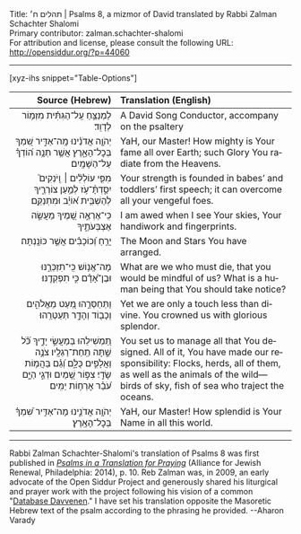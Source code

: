 <html>
<head></head>
<body>
Title: תהלים ח׳ | Psalms 8, a mizmor of David translated by Rabbi Zalman Schachter Shalomi<br />
Primary contributor: zalman.schachter-shalomi<br />
For attribution and license, please consult the following URL: <a href="http://opensiddur.org/?p=44060">http://opensiddur.org/?p=44060</a>
<p />
<hr />

[xyz-ihs snippet="Table-Options"]<table style="margin-left: auto; margin-right: auto;" class="draggable">
<thead><tr><th id="x" style="text-align: right;">Source (Hebrew)</th><th style="text-align: left;">Translation (English)</th></tr></thead>
<tbody>
<tr><td style="vertical-align:top;">
<div class="liturgy" lang="he" style="text-align: right;">
<span class="instruction">לַמְנַצֵּ֥חַ עַֽל־הַגִּתִּ֗ית 
מִזְמ֥וֹר לְדָוִֽד׃</span>
</div></td>

<td style="vertical-align:top;">
<div class="english" lang="en" style="text-align: left;">
<span class="instruction">A David Song 
Conductor, accompany on the psaltery</span>
</div></td></tr>


<tr><td style="vertical-align:top;">
<div class="liturgy" lang="he" style="text-align: right;">
יְהֹוָ֤ה אֲדֹנֵ֗ינוּ 
מָֽה־אַדִּ֣יר שִׁ֭מְךָ בְּכׇל־הָאָ֑רֶץ 
אֲשֶׁ֥ר תְּנָ֥ה ה֝וֹדְךָ֗ עַל־הַשָּׁמָֽיִם׃
</div></td>

<td style="vertical-align:top;">
<div class="english" lang="en" style="text-align: left;">
YaH, our Master!
How mighty is Your fame all over Earth; 
such Glory You radiate from the Heavens.
</div></td></tr>


<tr><td style="vertical-align:top;">
<div class="liturgy" lang="he" style="text-align: right;">
מִפִּ֤י עוֹלְלִ֨ים ׀ וְֽיֹנְקִים֮ 
יִסַּ֢דְתָּ֫־עֹ֥ז 
לְמַ֥עַן צוֹרְרֶ֑יךָ לְהַשְׁבִּ֥ית א֝וֹיֵ֗ב וּמִתְנַקֵּֽם׃
</div></td>

<td style="vertical-align:top;">
<div class="english" lang="en" style="text-align: left;">
Your strength is founded 
in babes’ and toddlers’ first speech; 
it can overcome all your vengeful foes.
</div></td></tr>


<tr><td style="vertical-align:top;">
<div class="liturgy" lang="he" style="text-align: right;">
כִּֽי־אֶרְאֶ֣ה שָׁ֭מֶיךָ 
מַעֲשֵׂ֣ה אֶצְבְּעֹתֶ֑יךָ 
</div></td>

<td style="vertical-align:top;">
<div class="english" lang="en" style="text-align: left;">
I am awed when I see Your skies,
Your handiwork and fingerprints.
</div></td></tr>


<tr><td style="vertical-align:top;">
<div class="liturgy" lang="he" style="text-align: right;">
יָרֵ֥חַ וְ֝כוֹכָבִ֗ים 
אֲשֶׁ֣ר כּוֹנָֽנְתָּה׃
</div></td>

<td style="vertical-align:top;">
<div class="english" lang="en" style="text-align: left;">
The Moon and Stars 
You have arranged.
</div></td></tr>


<tr><td style="vertical-align:top;">
<div class="liturgy" lang="he" style="text-align: right;">
מָה־אֱנ֥וֹשׁ 
כִּֽי־תִזְכְּרֶ֑נּוּ 
וּבֶן־אָ֝דָ֗ם 
כִּ֣י תִפְקְדֶֽנּוּ׃
</div></td>

<td style="vertical-align:top;">
<div class="english" lang="en" style="text-align: left;">
What are we who must die, 
that you would be mindful of us?
What is a human being 
that You should take notice?
</div></td></tr>


<tr><td style="vertical-align:top;">
<div class="liturgy" lang="he" style="text-align: right;">
וַתְּחַסְּרֵ֣הוּ מְּ֭עַט מֵאֱלֹהִ֑ים 
וְכָב֖וֹד וְהָדָ֣ר תְּעַטְּרֵֽהוּ׃
</div></td>

<td style="vertical-align:top;">
<div class="english" lang="en" style="text-align: left;">
Yet we are only a touch less than divine. 
You crowned us with glorious splendor.
</div></td></tr>


<tr><td style="vertical-align:top;">
<div class="liturgy" lang="he" style="text-align: right;">
תַּ֭מְשִׁילֵהוּ 
בְּמַעֲשֵׂ֣י יָדֶ֑יךָ 
כֹּ֝֗ל שַׁ֣תָּה תַֽחַת־רַגְלָֽיו׃
צֹנֶ֣ה וַאֲלָפִ֣ים כֻּלָּ֑ם 
וְ֝גַ֗ם בַּהֲמ֥וֹת שָׂדָֽי׃
צִפּ֣וֹר שָׁ֭מַיִם 
וּדְגֵ֣י הַיָּ֑ם 
עֹ֝בֵ֗ר אׇרְח֥וֹת יַמִּֽים׃
</div></td>

<td style="vertical-align:top;">
<div class="english" lang="en" style="text-align: left;">
You set us to manage 
all that You designed.
All of it, You have made our responsibility:
Flocks, herds, all of them,
as well as the animals of the wild—
birds of sky,
fish of sea
who traject the oceans.
</div></td></tr>


<tr><td style="vertical-align:top;">
<div class="liturgy" lang="he" style="text-align: right;">
יְהֹוָ֥ה אֲדֹנֵ֑ינוּ 
מָה־אַדִּ֥יר שִׁ֝מְךָ֗ 
בְּכׇל־הָאָֽרֶץ׃
</div></td>

<td style="vertical-align:top;">
<div class="english" lang="en" style="text-align: left;">
YaH, our Master!
How splendid is Your Name 
in all this world.
</div></td></tr>
</tbody></table>

<hr />

Rabbi Zalman Schachter-Shalomi's translation of Psalms 8 was first published in <em><a href="https://www.indiebound.org/book/9780615976785">Psalms in a Translation for Praying</a><a href="https://www.indiebound.org/book/9780615976785"></a></em> (Alliance for Jewish Renewal, Philadelphia: 2014), p. 10. Reb Zalman was, in 2009, an early advocate of the Open Siddur Project and generously shared his liturgical and prayer work with the project following his vision of a common "<a href="/?p=7665">Database Davvenen</a>." I have set his translation opposite the Masoretic Hebrew text of the psalm according to the phrasing he provided. --Aharon Varady

&nbsp;
</body>
</html>